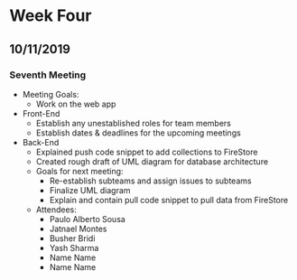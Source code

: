# Week Four
## 10/11/2019
### Seventh Meeting
* Meeting Goals:
    * Work on the web app
* Front-End
    * Establish any unestablished roles for team members
    * Establish dates & deadlines for the upcoming meetings
* Back-End
	* Explained push code snippet to add collections to FireStore
	* Created rough draft of UML diagram for database architecture 
	* Goals for next meeting:
		* Re-establish subteams and assign issues to subteams
		* Finalize UML diagram
		* Explain and contain pull code snippet to pull data from FireStore 
    *  Attendees:
        * Paulo Alberto Sousa
        * Jatnael Montes
        * Busher Bridi
        * Yash Sharma
        * Name Name
        * Name Name
